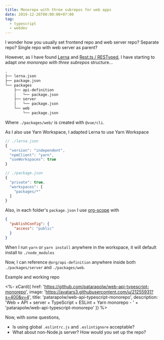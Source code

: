 ```yaml
---
title: Monorepo with three subrepos for web apps
date: 2019-12-26T00:00:00+07:00
tag:
  - typescript
  - webdev
---
```


I wonder how you usually set frontend repo and web server repo? Separate repo? Single repo with web server as parent?

However, as I have found [Lerna](https://lerna.js.org/) and [Rest.ts / RESTyped](https://github.com/hmil/rest.ts/wiki/Rest.ts-vs-RESTyped), I have starting to adapt *one monorepo with three subrepos* structure...

<!-- excerpt_separator -->

```txt
.
├── lerna.json
├── package.json
└── packages
    ├── api-definition
    │   └── package.json
    ├── server
    │   └── package.json
    └── web
        └── package.json
```

Where `./packages/web/` is created with `@vue/cli`.

As I also use Yarn Workspace, I adapted Lerna to use Yarn Workspace

```javascript
// ./lerna.json
{
  "version": "independent",
  "npmClient": "yarn",
  "useWorkspaces": true
}
```

```javascript
// ./package.json
{
  "private": true,
  "workspaces": [
    "packages/*"
  ]
}
```

Also, in each folder's `package.json` I use [org-scope](https://docs.npmjs.com/creating-and-publishing-scoped-public-packages) with

```json
{
  "publishConfig": {
    "access": "public"
  }
}
```

When I run `yarn` or `yarn install` anywhere in the workspace, it will default install to `./node_modules`

Now, I can reference `@org/api-definition` anywhere inside both `./packages/server` and `./packages/web`.

Example and working repo

<%- xCard({
  href: 'https://github.com/patarapolw/web-api-typescript-monorepo',
  image: 'https://avatars3.githubusercontent.com/u/21255931?s=400&v=4',
  title: 'patarapolw/web-api-typescript-monorepo',
  description: 'Web + API + server + TypeScript + ESLint + Yarn monorepo - '
    + 'patarapolw/web-api-typescript-monorepo'
}) %>

Now, with some questions,

- Is using global `.eslintrc.js` and `.eslintignore` acceptable?
- What about non-Node.js server? How would you set up the repo?
